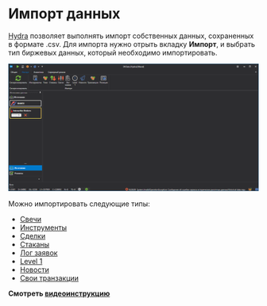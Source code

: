 # Импорт данных

[Hydra](Hydra.md) позволяет выполнять импорт собственных данных, сохраненных в формате .csv. Для импорта нужно отрыть вкладку **Импорт**, и выбрать тип биржевых данных, который необходимо импортировать.

![hydra import menu](../images/hydra_import_menu.png)

Можно импортировать следующие типы: 

- [Свечи](HydraImportCandles.md)
- [Инструменты](HydraImportSecurities.md)
- [Сделки](HydraImportTrades.md)
- [Стаканы](HydraImportDepths.md)
- [Лог заявок](HydraImportOrderlog.md)
- [Level 1](HydraImportLevel1.md)
- [Новости](HydraImportNews.md)
- [Свои транзакции](HydraImportExecutions.md)

**Смотреть [видеоинструкцию](HydraImportVideos.md)**
